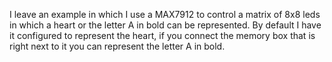 I leave an example in which I use a MAX7912 to control a matrix of 8x8 leds in which a heart or the letter A in bold can be represented. By default I have it configured to represent the heart, if you connect the memory box that is right next to it you can represent the letter A in bold.
